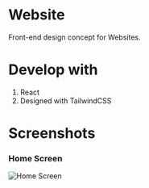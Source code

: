 # Website

Front-end design concept for Websites.

# Develop with
1. React
2. Designed with TailwindCSS



# Screenshots

### Home Screen
![Home Screen](https://imagesandstuff.s3.amazonaws.com/website.gif)







